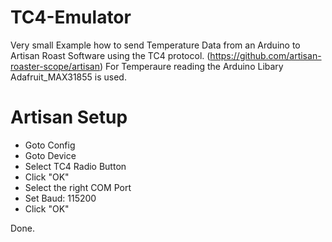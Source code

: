 # TC4-Emulator
Very small Example how to send Temperature Data from an Arduino to Artisan Roast Software using the TC4 protocol. (https://github.com/artisan-roaster-scope/artisan)
For Temperaure reading the Arduino Libary Adafruit_MAX31855 is used.

# Artisan Setup
- Goto Config 
- Goto Device 
- Select TC4 Radio Button 
- Click "OK" 
- Select the right COM Port 
- Set Baud: 115200
- Click "OK"

Done.

